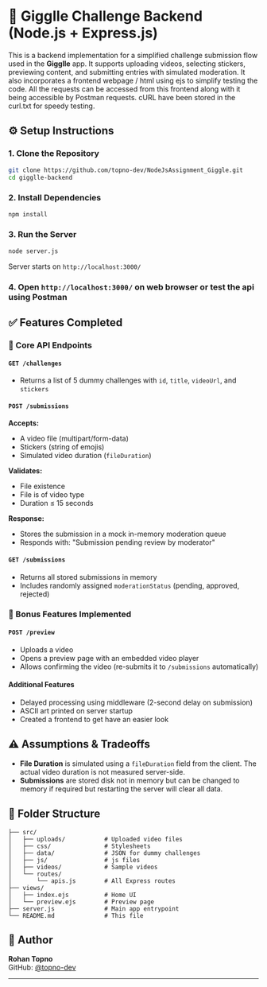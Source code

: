 # 🎥 Gigglle Challenge Backend (Node.js + Express.js)

This is a backend implementation for a simplified challenge submission flow used in the **Gigglle** app. It supports uploading videos, selecting stickers, previewing content, and submitting entries with simulated moderation. It also incorporates a frontend webpage / html using ejs to simplify testing the code. All the requests can be accessed from this frontend along with it being accessible by Postman requests. cURL have been stored in the curl.txt for speedy testing.

## ⚙️ Setup Instructions

### 1. Clone the Repository
```bash
git clone https://github.com/topno-dev/NodeJsAssignment_Giggle.git
cd gigglle-backend
```

### 2. Install Dependencies
```bash
npm install
```

### 3. Run the Server
```bash
node server.js
```
Server starts on `http://localhost:3000/`

### 4. Open `http://localhost:3000/` on web browser or test the api using Postman

## ✅ Features Completed

### 🔹 Core API Endpoints

#### `GET /challenges`
- Returns a list of 5 dummy challenges with `id`, `title`, `videoUrl`, and `stickers`

#### `POST /submissions`
**Accepts:**
- A video file (multipart/form-data)
- Stickers (string of emojis)
- Simulated video duration (`fileDuration`)

**Validates:**
- File existence
- File is of video type
- Duration ≤ 15 seconds

**Response:**
- Stores the submission in a mock in-memory moderation queue
- Responds with: "Submission pending review by moderator"

#### `GET /submissions`
- Returns all stored submissions in memory
- Includes randomly assigned `moderationStatus` (pending, approved, rejected)

### 🔹 Bonus Features Implemented

#### `POST /preview`
- Uploads a video
- Opens a preview page with an embedded video player
- Allows confirming the video (re-submits it to `/submissions` automatically)

#### Additional Features
- Delayed processing using middleware (2-second delay on submission)
- ASCII art printed on server startup
- Created a frontend to get have an easier look 

## ⚠️ Assumptions & Tradeoffs

- **File Duration** is simulated using a `fileDuration` field from the client. The actual video duration is not measured server-side.
- **Submissions** are stored disk not in memory but can be changed to memory if required but restarting the server will clear all data.

## 📂 Folder Structure

```
├── src/
│   ├── uploads/           # Uploaded video files
│   ├── css/               # Stylesheets
│   ├── data/              # JSON for dummy challenges
│   ├── js/                # js files
│   ├── videos/            # Sample videos
│   └── routes/
│       └── apis.js        # All Express routes
├── views/
│   ├── index.ejs          # Home UI
│   └── preview.ejs        # Preview page
├── server.js              # Main app entrypoint
└── README.md              # This file
```

## 👤 Author


**Rohan Topno**  
GitHub: [@topno-dev](https://github.com/topno-dev)

---
